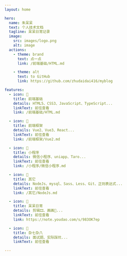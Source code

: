 ```yaml
---
layout: home

hero:
  name: 朱呆呆
  text: 个人技术文档
  tagline: 呆呆日常记录
  image:
    src: images/logo.png
    alt: image
  actions:
    - theme: brand
      text: 点一点
      link: /前端基础/HTML.md

    - theme: alt
      text: to GitHub
      link: https://github.com/zhudaidai416/myblog

features:
  - icon: 🌵
    title: 前端基础
    details: HTML5、CSS3、JavaScript、TypeScript...
    linkText: 前往查看
    link: /前端基础/HTML.md

  - icon: 🍂
    title: 前端框架
    details: Vue2、Vue3、React...
    linkText: 前往查看
    link: /前端框架/Vue2.md

  - icon: 🌳
    title: 小程序
    details: 微信小程序、uniapp、Taro...
    linkText: 前往查看
    link: /小程序/微信小程序.md

  - icon: 🍁
    title: 其它
    details: NodeJs、mysql、Sass、Less、Git、正则表达式...
    linkText: 前往查看
    link: /其它/NodeJs.md

  - icon: 🌱
    title: 呆呆日常
    details: 剪辑🎞、画画🎨...
    linkText: 前往查看
    link: https://note.youdao.com/s/983OK7ep

  - icon: 🔖
    title: 杂七杂八
    details: 面试题、实际踩坑...
    linkText: 前往查看

---
```


